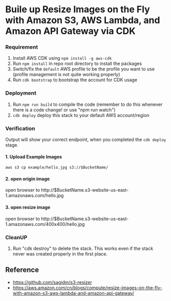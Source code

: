 # Buile up Resize Images on the Fly with Amazon S3, AWS Lambda, and Amazon API Gateway via CDK

### Requirement

1. Install AWS CDK using `npm install -g aws-cdk`
2. Run `npm install` in repo root directory to install the packages
2. Switch/fix the `default` AWS profile to be the profile you want to use (profile management is not quite working properly)
3. Run `cdk bootstrap` to bootstrap the account for CDK usage

### Deployment
1. Run `npm run build` to compile the code (remember to do this whenever there is a code change! or use "npm run watch")
2. `cdk deploy` deploy this stack to your default AWS account/region

### Verification
Output will show your correct endpoint, when you completed the `cdk deploy` stage.

#### 1. Upload Example Images
```
aws s3 cp example/hello.jpg s3://$BucketName/
```

#### 2. open origin image
open browser to http://$BucketName.s3-website-us-east-1.amazonaws.com/hello.jpg

#### 3. open resize image
open browser to  http://$BucketName.s3-website-us-east-1.amazonaws.com/400x400/hello.jpg

### CleanUP
1. Run "cdk destroy" to delete the stack. This works even if the stack never was created properly in the first place.

## Reference

* https://github.com/sagidm/s3-resizer
* https://aws.amazon.com/cn/blogs/compute/resize-images-on-the-fly-with-amazon-s3-aws-lambda-and-amazon-api-gateway/
